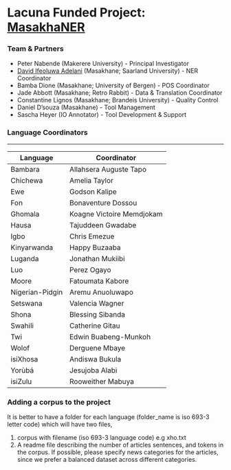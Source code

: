 
# Lacuna Funded Project: [MasakhaNER](https://www.masakhane.io/lacuna-fund/masakhaner-know-our-names)


### Team & Partners
* Peter Nabende (Makerere University) - Principal Investigator
* [David Ifeoluwa Adelani](https://dadelani.github.io/) (Masakhane; Saarland University) - NER Coordinator
* Bamba Dione (Masakhane; University of Bergen) - POS Coordinator
* Jade Abbott (Masakhane; Retro Rabbit) - Data & Translation Coordinator
* Constantine Lignos (Masakhane; Brandeis University) - Quality Control
* Daniel D’souza (Masakhane) - Tool Management
* Sascha Heyer (IO Annotator) - Tool Development & Support



### Language Coordinators
----------------
| Language | Coordinator |
|----------|-----------------|
| Bambara | Allahsera Auguste Tapo  |
| Chichewa  | Amelia Taylor |
| Ewe  | Godson Kalipe |
| Fon | Bonaventure Dossou |
| Ghomala   |  Koagne Victoire Memdjokam |
| Hausa   | Tajuddeen Gwadabe |
| Igbo | Chris Emezue  |
| Kinyarwanda | Happy Buzaaba  |
| Luganda | Jonathan Mukiibi  |
| Luo | Perez Ogayo |
| Moore | Fatoumata Kabore |
| Nigerian-Pidgin | Aremu Anuoluwapo |
| Setswana | Valencia Wagner |
| Shona | Blessing Sibanda |
| Swahili | Catherine Gitau |
| Twi | Edwin Buabeng-Munkoh |
| Wolof | Derguene Mbaye |
| isiXhosa | Andiswa Bukula |
| Yorùbá | Jesujoba Alabi |
| isiZulu | Rooweither Mabuya |


###  Adding a corpus to the project

It is better to have a folder for each language (folder_name is iso 693-3 letter code) which will have two files,
1) corpus with filename (iso 693-3 language code) e.g xho.txt
2) A readme file describing the number of articles sentences, and tokens in the corpus. If possible, please specify news categories for the articles, since we prefer a balanced dataset across different categories.
